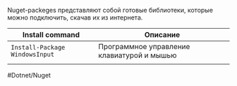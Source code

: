 Nuget-packeges представляют собой готовые библиотеки, которые можно подключить, скачав их из интернета.


| Install command                | Описание                                   |
| ------------------------------ | ------------------------------------------ |
| `Install-Package WindowsInput` | Программное управление клавиатурой и мышью |
|                                |                                            |

#Dotnet/Nuget